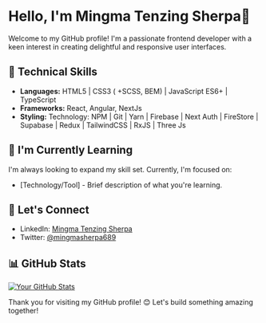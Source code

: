 # Hello, I'm Mingma Tenzing Sherpa👋

Welcome to my GitHub profile! I'm a passionate frontend developer with a keen interest in creating delightful and responsive user interfaces. 


## 🔧 Technical Skills

- **Languages:**  HTML5 | CSS3 ( +SCSS, BEM) | JavaScript ES6+ | TypeScript
- **Frameworks:** React, Angular, NextJs
- **Styling:** Technology: NPM | Git | Yarn | Firebase | Next Auth | FireStore | Supabase | Redux | TailwindCSS | RxJS | Three Js

## 🌱 I'm Currently Learning

I'm always looking to expand my skill set. Currently, I'm focused on:

- [Technology/Tool] - Brief description of what you're learning.

## 👥 Let's Connect

- LinkedIn: [Mingma Tenzing Sherpa]([link-to-linkedin](https://www.linkedin.com/in/mingmatenzing/))
- Twitter: [@mingmasherpa689]([link-to-twitter](https://twitter.com/mingmasherpa689))

## 📊 GitHub Stats

[![Your GitHub Stats](https://github-readme-stats.vercel.app/api?username=MingmaTenzing&show_icons=true&theme=dark)](https://github.com/MingmaTenzing)

Thank you for visiting my GitHub profile! 😊 Let's build something amazing together!
